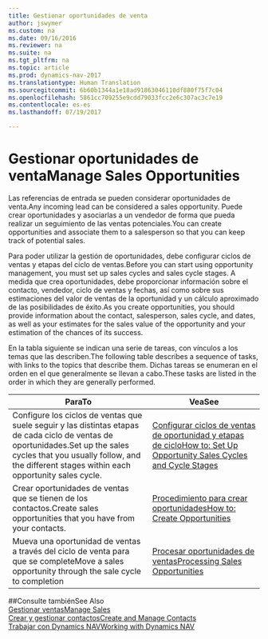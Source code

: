 ```yaml
---
title: Gestionar oportunidades de venta
author: jswymer
ms.custom: na
ms.date: 09/16/2016
ms.reviewer: na
ms.suite: na
ms.tgt_pltfrm: na
ms.topic: article
ms.prod: dynamics-nav-2017
ms.translationtype: Human Translation
ms.sourcegitcommit: 6b60b1344a1e18ad91863046110df880f75f7c04
ms.openlocfilehash: 5861cc709255e9cdd79033fcc2e6c307ac3c7e19
ms.contentlocale: es-es
ms.lasthandoff: 07/19/2017

---
```

# <a name="manage-sales-opportunities"></a><span data-ttu-id="f795b-102">Gestionar oportunidades de venta</span><span class="sxs-lookup"><span data-stu-id="f795b-102">Manage Sales Opportunities</span></span>
<span data-ttu-id="f795b-103">Las referencias de entrada se pueden considerar oportunidades de venta.</span><span class="sxs-lookup"><span data-stu-id="f795b-103">Any incoming lead can be considered a sales opportunity.</span></span> <span data-ttu-id="f795b-104">Puede crear oportunidades y asociarlas a un vendedor de forma que pueda realizar un seguimiento de las ventas potenciales.</span><span class="sxs-lookup"><span data-stu-id="f795b-104">You can create opportunities and associate them to a salesperson so that you can keep track of potential sales.</span></span>

<span data-ttu-id="f795b-105">Para poder utilizar la gestión de oportunidades, debe configurar ciclos de ventas y etapas del ciclo de ventas.</span><span class="sxs-lookup"><span data-stu-id="f795b-105">Before you can start using opportunity management, you must set up sales cycles and sales cycle stages.</span></span> <span data-ttu-id="f795b-106">A medida que crea oportunidades, debe proporcionar información sobre el contacto, vendedor, ciclo de ventas y fechas, así como sobre sus estimaciones del valor de ventas de la oportunidad y un cálculo aproximado de las posibilidades de éxito.</span><span class="sxs-lookup"><span data-stu-id="f795b-106">As you create opportunities, you should provide information about the contact, salesperson, sales cycle, and dates, as well as your estimates for the sales value of the opportunity and your estimation of the chances of its success.</span></span>

<span data-ttu-id="f795b-107">En la tabla siguiente se indican una serie de tareas, con vínculos a los temas que las describen.</span><span class="sxs-lookup"><span data-stu-id="f795b-107">The following table describes a sequence of tasks, with links to the topics that describe them.</span></span> <span data-ttu-id="f795b-108">Dichas tareas se enumeran en el orden en el que generalmente se llevan a cabo.</span><span class="sxs-lookup"><span data-stu-id="f795b-108">These tasks are listed in the order in which they are generally performed.</span></span>

|<span data-ttu-id="f795b-109">Para</span><span class="sxs-lookup"><span data-stu-id="f795b-109">To</span></span> |<span data-ttu-id="f795b-110">Vea</span><span class="sxs-lookup"><span data-stu-id="f795b-110">See</span></span> |
|---|-----|
|<span data-ttu-id="f795b-111">Configure los ciclos de ventas que suele seguir y las distintas etapas de cada ciclo de ventas de oportunidades.</span><span class="sxs-lookup"><span data-stu-id="f795b-111">Set up the sales cycles that you usually follow, and the different stages within each opportunity sales cycle.</span></span>|[<span data-ttu-id="f795b-112">Configurar ciclos de ventas de oportunidad y etapas de ciclo</span><span class="sxs-lookup"><span data-stu-id="f795b-112">How to: Set Up Opportunity Sales Cycles and Cycle Stages</span></span>](marketing-how-setup-opportunity-sales-cycles-stages.md)|
|<span data-ttu-id="f795b-113">Crear oportunidades de ventas que se tienen de los contactos.</span><span class="sxs-lookup"><span data-stu-id="f795b-113">Create sales opportunities that you have from your contacts.</span></span>|[<span data-ttu-id="f795b-114">Procedimiento para crear oportunidades</span><span class="sxs-lookup"><span data-stu-id="f795b-114">How to: Create Opportunities</span></span>](marketing-how-create-opportunities.md)|
|<span data-ttu-id="f795b-115">Mueva una oportunidad de ventas a través del ciclo de venta para que se complete</span><span class="sxs-lookup"><span data-stu-id="f795b-115">Move a sales opportunity through the sale cycle to completion</span></span>|[<span data-ttu-id="f795b-116">Procesar oportunidades de ventas</span><span class="sxs-lookup"><span data-stu-id="f795b-116">Processing Sales Opportunities</span></span>](marketing-processing-sales-opportunities.md)|


##<a name="see-also"></a><span data-ttu-id="f795b-117">Consulte también</span><span class="sxs-lookup"><span data-stu-id="f795b-117">See Also</span></span>  
[<span data-ttu-id="f795b-118">Gestionar ventas</span><span class="sxs-lookup"><span data-stu-id="f795b-118">Manage Sales</span></span>](sales-manage-sales.md)  
[<span data-ttu-id="f795b-119">Crear y gestionar contactos</span><span class="sxs-lookup"><span data-stu-id="f795b-119">Create and Manage Contacts</span></span>](marketing-contacts.md)  
[<span data-ttu-id="f795b-120">Trabajar con Dynamics NAV</span><span class="sxs-lookup"><span data-stu-id="f795b-120">Working with Dynamics NAV</span></span>](ui-work-product.md)

